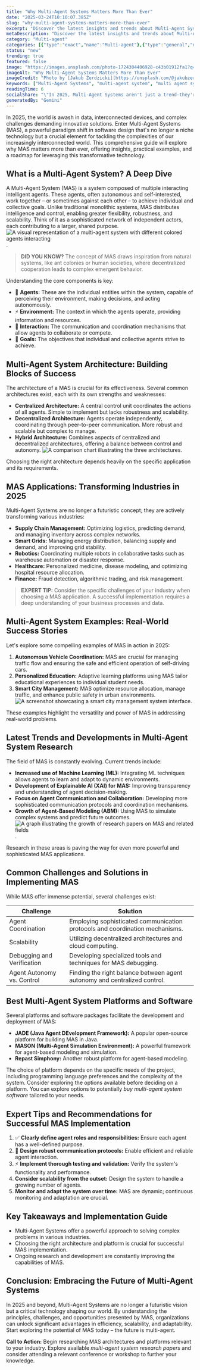 ```yaml
---
title: "Why Multi-Agent Systems Matters More Than Ever"
date: "2025-03-24T10:10:07.385Z"
slug: "why-multi-agent-systems-matters-more-than-ever"
excerpt: "Discover the latest insights and trends about Multi-Agent Systems. This comprehensive guide covers everything you need to know about Multi-Agent Systems in 2025."
metaDescription: "Discover the latest insights and trends about Multi-Agent Systems. This comprehensive guide covers everything you need to know about Multi-Agent Systems in..."
category: "Multi-agent"
categories: [{"type":"exact","name":"Multi-agent"},{"type":"general","name":"Computer Science"},{"type":"medium","name":"Artificial Intelligence"},{"type":"specific","name":"Distributed Systems"},{"type":"niche","name":"Consensus Algorithms"}]
status: "new"
trending: true
featured: false
image: "https://images.unsplash.com/photo-1724304406928-c43b01912fa1?q=85&w=1200&fit=max&fm=webp&auto=compress"
imageAlt: "Why Multi-Agent Systems Matters More Than Ever"
imageCredit: "Photo by [Jakub Żerdzicki](https://unsplash.com/@jakubzerdzicki) on Unsplash"
keywords: ["Multi-Agent Systems", "multi-agent system", "multi agent system tutorial", "MAS applications", "multi-agent system architecture", "buy multi-agent system software", "multi-agent system examples", "what is a multi-agent system", "multi-agent system research papers", "best multi-agent system platforms"]
readingTime: 6
socialShare: "\"In 2025, Multi-Agent Systems aren't just a trend—they're the key to unlocking the potential of complex, interconnected systems.  Are you ready to embrace the future?\""
generatedBy: "Gemini"
---
```




In 2025, the world is awash in data, interconnected devices, and complex challenges demanding innovative solutions.  Enter Multi-Agent Systems (MAS), a powerful paradigm shift in software design that's no longer a niche technology but a crucial element for tackling the complexities of our increasingly interconnected world.  This comprehensive guide will explore why MAS matters more than ever, offering insights, practical examples, and a roadmap for leveraging this transformative technology.

## What is a Multi-Agent System? A Deep Dive

A Multi-Agent System (MAS) is a system composed of multiple interacting intelligent agents.  These agents, often autonomous and self-interested, work together – or sometimes against each other – to achieve individual and collective goals. Unlike traditional monolithic systems, MAS distributes intelligence and control, enabling greater flexibility, robustness, and scalability.  Think of it as a sophisticated network of independent actors, each contributing to a larger, shared purpose.  ![A visual representation of a multi-agent system with different colored agents interacting](https://images.unsplash.com/photo-1689535090070-647b1b194631?q=85&w=1200&fit=max&fm=webp&auto=compress).

> **DID YOU KNOW?** The concept of MAS draws inspiration from natural systems, like ant colonies or human societies, where decentralized cooperation leads to complex emergent behavior.

Understanding the core components is key:

* 🔑 **Agents:** These are the individual entities within the system, capable of perceiving their environment, making decisions, and acting autonomously.
* ⚡ **Environment:** The context in which the agents operate, providing information and resources.
* 🤝 **Interaction:** The communication and coordination mechanisms that allow agents to collaborate or compete.
* 🎯 **Goals:** The objectives that individual and collective agents strive to achieve.

## Multi-Agent System Architecture: Building Blocks of Success

The architecture of a MAS is crucial for its effectiveness. Several common architectures exist, each with its own strengths and weaknesses:

* **Centralized Architecture:** A central control unit coordinates the actions of all agents.  Simple to implement but lacks robustness and scalability.
* **Decentralized Architecture:** Agents operate independently, coordinating through peer-to-peer communication. More robust and scalable but complex to manage.
* **Hybrid Architecture:** Combines aspects of centralized and decentralized architectures, offering a balance between control and autonomy.  ![A comparison chart illustrating the three architectures](https://images.unsplash.com/photo-1597268489488-28be7e3e2baf?q=85&w=1200&fit=max&fm=webp&auto=compress).

Choosing the right architecture depends heavily on the specific application and its requirements.

## MAS Applications: Transforming Industries in 2025

Multi-Agent Systems are no longer a futuristic concept; they are actively transforming various industries:

* **Supply Chain Management:** Optimizing logistics, predicting demand, and managing inventory across complex networks.
* **Smart Grids:** Managing energy distribution, balancing supply and demand, and improving grid stability.
* **Robotics:** Coordinating multiple robots in collaborative tasks such as warehouse automation or disaster response.
* **Healthcare:** Personalized medicine, disease modeling, and optimizing hospital resource allocation.
* **Finance:** Fraud detection, algorithmic trading, and risk management.

> **EXPERT TIP:**  Consider the specific challenges of your industry when choosing a MAS application. A successful implementation requires a deep understanding of your business processes and data.

## Multi-Agent System Examples: Real-World Success Stories

Let's explore some compelling examples of MAS in action in 2025:

1. **Autonomous Vehicle Coordination:** MAS are crucial for managing traffic flow and ensuring the safe and efficient operation of self-driving cars.
2. **Personalized Education:** Adaptive learning platforms using MAS tailor educational experiences to individual student needs.
3. **Smart City Management:**  MAS optimize resource allocation, manage traffic, and enhance public safety in urban environments.  ![A screenshot showcasing a smart city management system interface](https://images.unsplash.com/photo-1724304406928-c43b01912fa1?q=85&w=1200&fit=max&fm=webp&auto=compress).

These examples highlight the versatility and power of MAS in addressing real-world problems.

## Latest Trends and Developments in Multi-Agent System Research

The field of MAS is constantly evolving.  Current trends include:

* **Increased use of Machine Learning (ML):** Integrating ML techniques allows agents to learn and adapt to dynamic environments.
* **Development of Explainable AI (XAI) for MAS:**  Improving transparency and understanding of agent decision-making.
* **Focus on Agent Communication and Collaboration:**  Developing more sophisticated communication protocols and coordination mechanisms.
* **Growth of Agent-Based Modeling (ABM):**  Using MAS to simulate complex systems and predict future outcomes.  ![A graph illustrating the growth of research papers on MAS and related fields](https://images.unsplash.com/photo-1581686676061-d4d717c7acc9?q=85&w=1200&fit=max&fm=webp&auto=compress).

Research in these areas is paving the way for even more powerful and sophisticated MAS applications.

## Common Challenges and Solutions in Implementing MAS

While MAS offer immense potential, several challenges exist:

| Challenge                     | Solution                                                                     |
|------------------------------|-----------------------------------------------------------------------------|
| Agent Coordination             | Employing sophisticated communication protocols and coordination mechanisms. |
| Scalability                   | Utilizing decentralized architectures and cloud computing.                    |
| Debugging and Verification    | Developing specialized tools and techniques for MAS debugging.                 |
| Agent Autonomy vs. Control    | Finding the right balance between agent autonomy and centralized control.     |

## Best Multi-Agent System Platforms and Software

Several platforms and software packages facilitate the development and deployment of MAS:

* **JADE (Java Agent DEvelopment Framework):** A popular open-source platform for building MAS in Java.
* **MASON (Multi-Agent Simulation Environment):** A powerful framework for agent-based modeling and simulation.
* **Repast Simphony:** Another robust platform for agent-based modeling.

The choice of platform depends on the specific needs of the project, including programming language preferences and the complexity of the system.  Consider exploring the options available before deciding on a platform.  You can explore options to potentially *buy multi-agent system software* tailored to your needs.

## Expert Tips and Recommendations for Successful MAS Implementation

1. ✅ **Clearly define agent roles and responsibilities:** Ensure each agent has a well-defined purpose.
2. 🔑 **Design robust communication protocols:**  Enable efficient and reliable agent interaction.
3. ⚡ **Implement thorough testing and validation:**  Verify the system's functionality and performance.
4.  **Consider scalability from the outset:** Design the system to handle a growing number of agents.
5.  **Monitor and adapt the system over time:**  MAS are dynamic; continuous monitoring and adaptation are crucial.

## Key Takeaways and Implementation Guide

* Multi-Agent Systems offer a powerful approach to solving complex problems in various industries.
* Choosing the right architecture and platform is crucial for successful MAS implementation.
* Ongoing research and development are constantly improving the capabilities of MAS.

## Conclusion: Embracing the Future of Multi-Agent Systems

In 2025 and beyond, Multi-Agent Systems are no longer a futuristic vision but a critical technology shaping our world.  By understanding the principles, challenges, and opportunities presented by MAS, organizations can unlock significant advantages in efficiency, scalability, and adaptability.  Start exploring the potential of MAS today – the future is multi-agent.

**Call to Action:**  Begin researching MAS architectures and platforms relevant to your industry. Explore available *multi-agent system research papers* and consider attending a relevant conference or workshop to further your knowledge.

